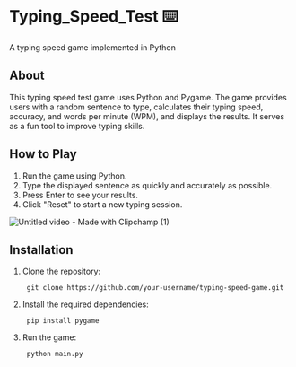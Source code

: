 # Typing_Speed_Test ⌨️

A typing speed game implemented in Python

## About
This typing speed test game uses Python and Pygame. The game provides users with a random sentence to type, calculates their typing speed, accuracy, and words per minute (WPM), and displays the results. It serves as a fun tool to improve typing skills.

## How to Play
1. Run the game using Python.
2. Type the displayed sentence as quickly and accurately as possible.
3. Press Enter to see your results.
4. Click "Reset" to start a new typing session.

![Untitled video - Made with Clipchamp (1)](https://github.com/merlinMorgan16/Typing_Speed_Test/assets/55897326/e26dc8cb-87cb-476b-a9d5-73d41f0a4bfa)

## Installation
1. Clone the repository:
   ```
    git clone https://github.com/your-username/typing-speed-game.git
   ```
2. Install the required dependencies:
   ```
    pip install pygame
   ```
3. Run the game:
   ```
    python main.py
   ```
